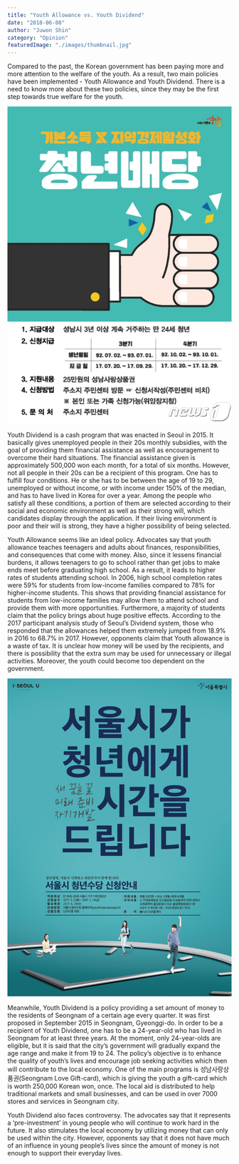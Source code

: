 ```yaml
---
title: "Youth Allowance vs. Youth Dividend"
date: "2018-06-08"
author: "Juwon Shin"
category: "Opinion"
featuredImage: "./images/thumbnail.jpg"
---
```


Compared to the past, the Korean government has been paying more and more attention to the welfare of the youth. As a result, two main policies have been implemented - Youth Allowance and Youth Dividend. There is a need to know more about these two policies, since they may be the first step towards true welfare for the youth.

![](./images/Youth-Capitalize.jpg)

Youth Dividend is a cash program that was enacted in Seoul in 2015. It basically gives unemployed people in their 20s monthly subsidies, with the goal of providing them financial assistance as well as encouragement to overcome their hard situations. The financial assistance given is approximately 500,000 won each month, for a total of six months. However, not all people in their 20s can be a recipient of this program. One has to fulfill four conditions. He or she has to be between the age of 19 to 29, unemployed or without income, or with income under 150% of the median, and has to have lived in Korea for over a year. Among the people who satisfy all these conditions, a portion of them are selected according to their social and economic environment as well as their strong will, which candidates display through the application. If their living environment is poor and their will is strong, they have a higher possibility of being selected.

Youth Allowance seems like an ideal policy. Advocates say that youth allowance teaches teenagers and adults about finances, responsibilities, and consequences that come with money. Also, since it lessens financial burdens, it allows teenagers to go to school rather than get jobs to make ends meet before graduating high school. As a result, it leads to higher rates of students attending school. In 2006, high school completion rates were 59% for students from low-income families compared to 78% for higher-income students. This shows that providing financial assistance for students from low-income families may allow them to attend school and provide them with more opportunities. Furthermore, a majority of students claim that the policy brings about huge positive effects. According to the 2017 participant analysis study of Seoul’s Dividend system, those who responded that the allowances helped them extremely jumped from 18.9% in 2016 to 68.7% in 2017. However, opponents claim that Youth allowance is a waste of tax. It is unclear how money will be used by the recipients, and there is possibility that the extra sum may be used for unnecessary or illegal activities. Moreover, the youth could become too dependent on the government.

![](./images/Youth-allowance.jpg)

Meanwhile, Youth Dividend is a policy providing a set amount of money to the residents of Seongnam of a certain age every quarter. It was first proposed in September 2015 in Seongnam, Gyeonggi-do. In order to be a recipient of Youth Dividend, one has to be a 24-year-old who has lived in Seongnam for at least three years. At the moment, only 24-year-olds are eligible, but it is said that the city’s government will gradually expand the age range and make it from 19 to 24. The policy’s objective is to enhance the quality of youth’s lives and encourage job seeking activities which then will contribute to the local economy. One of the main programs is 성남사랑상품권(Seongnam Love Gift-card), which is giving the youth a gift-card which is worth 250,000 Korean won, once. The local aid is distributed to help traditional markets and small businesses, and can be used in over 7000 stores and services in Seongnam city.

Youth Dividend also faces controversy. The advocates say that it represents a ‘pre-investment’ in young people who will continue to work hard in the future. It also stimulates the local economy by utilizing money that can only be used within the city. However, opponents say that it does not have much of an influence in young people’s lives since the amount of money is not enough to support their everyday lives.
